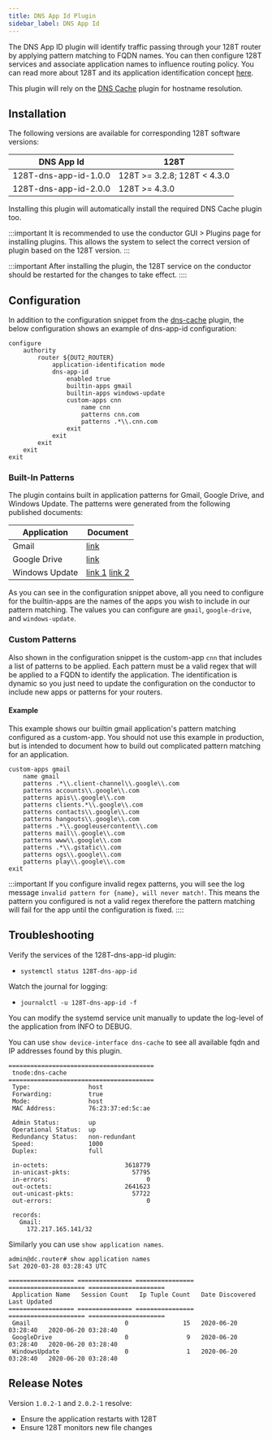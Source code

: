 ```yaml
---
title: DNS App Id Plugin
sidebar_label: DNS App Id
---
```


The DNS App ID plugin will identify traffic passing through your 128T router by applying pattern matching to FQDN names. You can then configure 128T services and associate application names to influence routing policy. You can read more about 128T and its application identification concept [here](concepts_appid.md).

This plugin will rely on the [DNS Cache](plugin_dns_cache.md) plugin for hostname resolution.

## Installation

The following versions are available for corresponding 128T software versions:

| DNS App Id | 128T |
| --- | --- |
| 128T-dns-app-id-1.0.0 | 128T >= 3.2.8; 128T < 4.3.0 |
| 128T-dns-app-id-2.0.0 | 128T >= 4.3.0 |

Installing this plugin will automatically install the required DNS Cache plugin too.

:::important
It is recommended to use the conductor GUI > Plugins page for installing plugins. This allows the system to select the correct version of plugin based on the 128T version.
:::

:::important
After installing the plugin, the 128T service on the conductor should be restarted for the changes to take effect.
::::

## Configuration

In addition to the configuration snippet from the [dns-cache](plugin_dns_cache.md) plugin, the below configuration shows an example of dns-app-id configuration:
```
configure
    authority
        router ${DUT2_ROUTER}
            application-identification mode
            dns-app-id
                enabled true
                builtin-apps gmail
                builtin-apps windows-update
                custom-apps cnn
                    name cnn
                    patterns cnn.com
                    patterns .*\\.cnn.com
                exit
            exit
        exit
    exit
exit
```

### Built-In Patterns

The plugin contains built in application patterns for Gmail, Google Drive, and Windows Update. The patterns were generated from the following published documents:

| Application    | Document |
| -------------- | --- |
| Gmail          | [link](https://support.google.com/a/answer/9497877?hl=en) |
| Google Drive   | [link](https://support.google.com/a/answer/2589954?hl=en) |
| Windows Update | [link 1](https://docs.microsoft.com/en-us/windows-server/administration/windows-server-update-services/deploy/2-configure-wsus#211-connection-from-the-wsus-server-to-the-internet) [link 2](https://docs.microsoft.com/en-us/windows/deployment/update/windows-update-troubleshooting#device-cannot-access-update-files) |

As you can see in the configuration snippet above, all you need to configure for the builtin-apps are the names of the apps you wish to include in our pattern matching. The values you can configure are `gmail`, `google-drive`, and `windows-update`.


### Custom Patterns
Also shown in the configuration snippet is the custom-app `cnn` that includes a list of patterns to be applied. Each pattern must be a valid regex that will be applied to a FQDN to identify the application. The identification is dynamic so you just need to update the configuration on the conductor to include new apps or patterns for your routers.

#### Example
This example shows our builtin gmail application's pattern matching configured as a custom-app. You should not use this example in production, but is intended to document how to build out complicated pattern matching for an application.

```
custom-apps gmail
    name gmail
    patterns .*\\.client-channel\\.google\\.com
    patterns accounts\\.google\\.com
    patterns apis\\.google\\.com
    patterns clients.*\\.google\\.com
    patterns contacts\\.google\\.com
    patterns hangouts\\.google\\.com
    patterns .*\\.googleusercontent\\.com
    patterns mail\\.google\\.com
    patterns www\\.google\\.com
    patterns .*\\.gstatic\\.com
    patterns ogs\\.google\\.com
    patterns play\\.google\\.com
exit
```

:::important
If you configure invalid regex patterns, you will see the log message `invalid pattern for {name}, will never match!`. This means the pattern you configured is not a valid regex therefore the pattern matching will fail for the app until the configuration is fixed.
::::

## Troubleshooting
Verify the services of the 128T-dns-app-id plugin:
* `systemctl status 128T-dns-app-id`

Watch the journal for logging:
* `journalctl -u 128T-dns-app-id -f`

You can modify the systemd service unit manually to update the log-level of the application from INFO to DEBUG.

You can use `show device-interface dns-cache` to see all available fqdn and IP addresses found by this plugin.

```
========================================
 tnode:dns-cache
========================================
 Type:                host
 Forwarding:          true
 Mode:                host
 MAC Address:         76:23:37:ed:5c:ae

 Admin Status:        up
 Operational Status:  up
 Redundancy Status:   non-redundant
 Speed:               1000
 Duplex:              full

 in-octets:                     3618779
 in-unicast-pkts:                 57795
 in-errors:                           0
 out-octets:                    2641623
 out-unicast-pkts:                57722
 out-errors:                          0

 records:
   Gmail:
     172.217.165.141/32
```

Similarly you can use `show application names`.
```
admin@dc.router# show application names
Sat 2020-03-28 03:28:43 UTC

================== =============== ================ ===================== =====================
 Application Name   Session Count   Ip Tuple Count   Date Discovered       Last Updated
================== =============== ================ ===================== =====================
 Gmail                          0               15   2020-06-20 03:28:40   2020-06-20 03:28:40
 GoogleDrive                    0                9   2020-06-20 03:28:40   2020-06-20 03:28:40
 WindowsUpdate                  0                1   2020-06-20 03:28:40   2020-06-20 03:28:40
```

## Release Notes

Version `1.0.2-1` and `2.0.2-1` resolve:
* Ensure the application restarts with 128T
* Ensure 128T monitors new file changes
